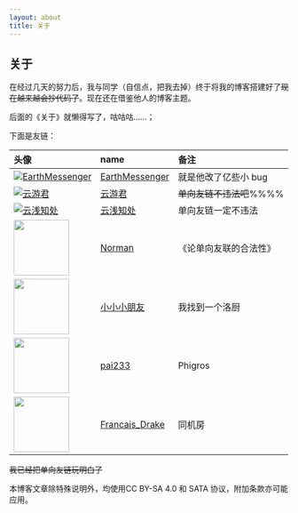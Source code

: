 ```yaml
---
layout: about
title: 关于
---
```


## 关于


在经过几天的努力后，我与同学（自信点，把我去掉）终于将我的博客搭建好了~~现在越来越会抄代码了~~。现在还在借鉴他人的博客主题。

后面的《关于》就懒得写了，咕咕咕……；

下面是友链：


|头像|name|备注|
|:--|:--|:--|
|[![EarthMessenger](https://avatars.githubusercontent.com/u/49364506?v=4&s=100)](https://earthmessenger.github.io)|[EarthMessenger](https://earthmessenger.github.io)|就是他改了亿些小 bug|
|[![云游君](https://avatars.githubusercontent.com/u/25154432?v=4&s=100)](https://www.yunyoujun.cn)                  |[云游君](https://www.yunyoujun.cn)                  |~~单向友链不违法吧~~%%%%|
|[![云浅知处](https://yunqian-qwq.github.io/images/avatar.png)](https://yunqian-qwq.github.io/)                    |[云浅知处](https://yunqian-qwq.github.io/)          |单向友链一定不违法|   
|[<img src="https://cdn.jsdelivr.net/gh/fat-old-eight/fat-old-eight.github.io@main/assets/pic/favicon.ico" width=100xp>](https://zxt688.top/)|[Norman](https://zxt688.top/)|《论单向友联的合法性》|
|[<img src="https://lijiaan.top/usr/themes/Aria/favicon.ico" width=100xp>](https://lijiaan.top/)|[小小小朋友](https://lijiaan.top/)|我找到一个洛厨|
|[<img src="https://blog.pai233.top/img/avatar.jpg" width=100xp>](https://blog.pai233.top)|[pai233](https://blog.pai233.top)|Phigros|
|[<img src="http://61.186.173.89:2019/2022/10/31/d7d38546a1125.png" width=100xp>](https://www.cnblogs.com/Fran-CENSORED-Cwoi/)|[Francais_Drake](https://www.cnblogs.com/Fran-CENSORED-Cwoi/)|同机房|

~~我已经把单向友链玩明白了~~

本博客文章除特殊说明外，均使用CC BY-SA 4.0 和 SATA 协议，附加条款亦可能应用。


